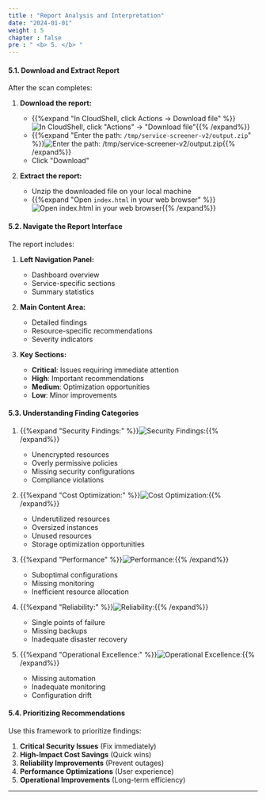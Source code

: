 ```yaml
---
title : "Report Analysis and Interpretation"
date: "2024-01-01" 
weight : 5 
chapter : false
pre : " <b> 5. </b> "
---
```


#### 5.1. Download and Extract Report
After the scan completes:

1. **Download the report:**
   - {{%expand "In CloudShell, click Actions → Download file" %}}![In CloudShell, click "Actions" → "Download file"](/images/6/1.png){{% /expand%}}
   - {{%expand "Enter the path: `/tmp/service-screener-v2/output.zip`" %}}![Enter the path: `/tmp/service-screener-v2/output.zip`](/images/6/2.png){{% /expand%}}
   - Click "Download"

2. **Extract the report:**
   - Unzip the downloaded file on your local machine
   - {{%expand "Open `index.html` in your web browser" %}}![Open `index.html` in your web browser](/images/6/3.png){{% /expand%}}

#### 5.2. Navigate the Report Interface
The report includes:

   1. **Left Navigation Panel:**
      - Dashboard overview
      - Service-specific sections
      - Summary statistics

   2. **Main Content Area:**
      - Detailed findings
      - Resource-specific recommendations
      - Severity indicators

   3. **Key Sections:**
      - **Critical**: Issues requiring immediate attention
      - **High**: Important recommendations
      - **Medium**: Optimization opportunities
      - **Low**: Minor improvements

#### 5.3. Understanding Finding Categories

1. {{%expand "Security Findings:" %}}![Security Findings:](/images/6/4.png){{% /expand%}}
   - Unencrypted resources
   - Overly permissive policies
   - Missing security configurations
   - Compliance violations

2. {{%expand "Cost Optimization:" %}}![Cost Optimization:](/images/6/5.png){{% /expand%}}
   - Underutilized resources
   - Oversized instances
   - Unused resources
   - Storage optimization opportunities

3. {{%expand "Performance" %}}![Performance:](/images/6/6.png){{% /expand%}}
   - Suboptimal configurations
   - Missing monitoring
   - Inefficient resource allocation

4. {{%expand "Reliability:" %}}![Reliability:](/images/6/7.png){{% /expand%}}
   - Single points of failure
   - Missing backups
   - Inadequate disaster recovery

5. {{%expand "Operational Excellence:" %}}![Operational Excellence:](/images/6/8.png){{% /expand%}}
   - Missing automation
   - Inadequate monitoring
   - Configuration drift

#### 5.4. Prioritizing Recommendations
Use this framework to prioritize findings:

1. **Critical Security Issues** (Fix immediately)
2. **High-Impact Cost Savings** (Quick wins)
3. **Reliability Improvements** (Prevent outages)
4. **Performance Optimizations** (User experience)
5. **Operational Improvements** (Long-term efficiency)

---